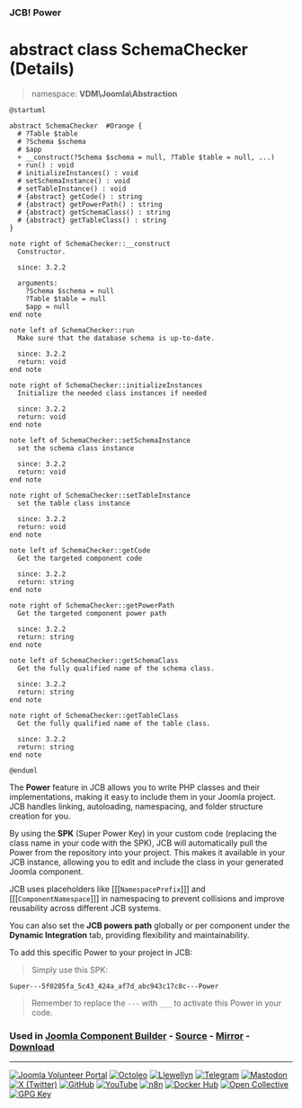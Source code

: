 ### JCB! Power
# abstract class SchemaChecker (Details)
> namespace: **VDM\Joomla\Abstraction**

```uml
@startuml

abstract SchemaChecker  #Orange {
  # ?Table $table
  # ?Schema $schema
  # $app
  + __construct(?Schema $schema = null, ?Table $table = null, ...)
  + run() : void
  # initializeInstances() : void
  # setSchemaInstance() : void
  # setTableInstance() : void
  # {abstract} getCode() : string
  # {abstract} getPowerPath() : string
  # {abstract} getSchemaClass() : string
  # {abstract} getTableClass() : string
}

note right of SchemaChecker::__construct
  Constructor.

  since: 3.2.2
  
  arguments:
    ?Schema $schema = null
    ?Table $table = null
    $app = null
end note

note left of SchemaChecker::run
  Make sure that the database schema is up-to-date.

  since: 3.2.2
  return: void
end note

note right of SchemaChecker::initializeInstances
  Initialize the needed class instances if needed

  since: 3.2.2
  return: void
end note

note left of SchemaChecker::setSchemaInstance
  set the schema class instance

  since: 3.2.2
  return: void
end note

note right of SchemaChecker::setTableInstance
  set the table class instance

  since: 3.2.2
  return: void
end note

note left of SchemaChecker::getCode
  Get the targeted component code

  since: 3.2.2
  return: string
end note

note right of SchemaChecker::getPowerPath
  Get the targeted component power path

  since: 3.2.2
  return: string
end note

note left of SchemaChecker::getSchemaClass
  Get the fully qualified name of the schema class.

  since: 3.2.2
  return: string
end note

note right of SchemaChecker::getTableClass
  Get the fully qualified name of the table class.

  since: 3.2.2
  return: string
end note

@enduml
```

The **Power** feature in JCB allows you to write PHP classes and their implementations,
making it easy to include them in your Joomla project. JCB handles linking, autoloading,
namespacing, and folder structure creation for you.

By using the **SPK** (Super Power Key) in your custom code (replacing the class name
in your code with the SPK), JCB will automatically pull the Power from the repository
into your project. This makes it available in your JCB instance, allowing you to edit
and include the class in your generated Joomla component.

JCB uses placeholders like [[[`NamespacePrefix`]]] and [[[`ComponentNamespace`]]] in
namespacing to prevent collisions and improve reusability across different JCB systems.

You can also set the **JCB powers path** globally or per component under the
**Dynamic Integration** tab, providing flexibility and maintainability.

To add this specific Power to your project in JCB:

> Simply use this SPK:
```
Super---5f0205fa_5c43_424a_af7d_abc943c17c8c---Power
```
> Remember to replace the `---` with `___` to activate this Power in your code.

### Used in [Joomla Component Builder](https://www.joomlacomponentbuilder.com) - [Source](https://git.vdm.dev/joomla/Component-Builder) - [Mirror](https://github.com/vdm-io/Joomla-Component-Builder) - [Download](https://git.vdm.dev/joomla/pkg-component-builder/releases)

---
[![Joomla Volunteer Portal](https://img.shields.io/badge/-Joomla-gold?logo=joomla)](https://volunteers.joomla.org/joomlers/1396-llewellyn-van-der-merwe "Join Llewellyn on the Joomla Volunteer Portal: Shaping the Future Together!") [![Octoleo](https://img.shields.io/badge/-Octoleo-black?logo=linux)](https://git.vdm.dev/octoleo "--quiet") [![Llewellyn](https://img.shields.io/badge/-Llewellyn-ffffff?logo=gitea)](https://git.vdm.dev/Llewellyn "Collaborate and Innovate with Llewellyn on Git: Building a Better Code Future!") [![Telegram](https://img.shields.io/badge/-Telegram-blue?logo=telegram)](https://t.me/Joomla_component_builder "Join Llewellyn and the Community on Telegram: Building Joomla Components Together!") [![Mastodon](https://img.shields.io/badge/-Mastodon-9e9eec?logo=mastodon)](https://joomla.social/@llewellyn "Connect and Engage with Llewellyn on Joomla Social: Empowering Communities, One Post at a Time!") [![X (Twitter)](https://img.shields.io/badge/-X-black?logo=x)](https://x.com/llewellynvdm "Join the Conversation with Llewellyn on X: Where Ideas Take Flight!") [![GitHub](https://img.shields.io/badge/-GitHub-181717?logo=github)](https://github.com/Llewellynvdm "Build, Innovate, and Thrive with Llewellyn on GitHub: Turning Ideas into Impact!") [![YouTube](https://img.shields.io/badge/-YouTube-ff0000?logo=youtube)](https://www.youtube.com/@OctoYou "Explore, Learn, and Create with Llewellyn on YouTube: Your Gateway to Inspiration!") [![n8n](https://img.shields.io/badge/-n8n-black?logo=n8n)](https://n8n.io/creators/octoleo "Effortless Automation and Impactful Workflows with Llewellyn on n8n!") [![Docker Hub](https://img.shields.io/badge/-Docker-grey?logo=docker)](https://hub.docker.com/u/llewellyn "Llewellyn on Docker: Containerize Your Creativity!") [![Open Collective](https://img.shields.io/badge/-Donate-green?logo=opencollective)](https://opencollective.com/joomla-component-builder "Donate towards JCB: Help Llewellyn financially so he can continue developing this great tool!") [![GPG Key](https://img.shields.io/badge/-GPG-blue?logo=gnupg)](https://git.vdm.dev/Llewellyn/gpg "Unlock Trust and Security with Llewellyn's GPG Key: Your Gateway to Verified Connections!")